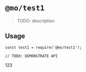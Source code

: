# `@mo/test1`

> TODO: description

## Usage

```
const test1 = require('@mo/test1');

// TODO: DEMONSTRATE API
```

123
